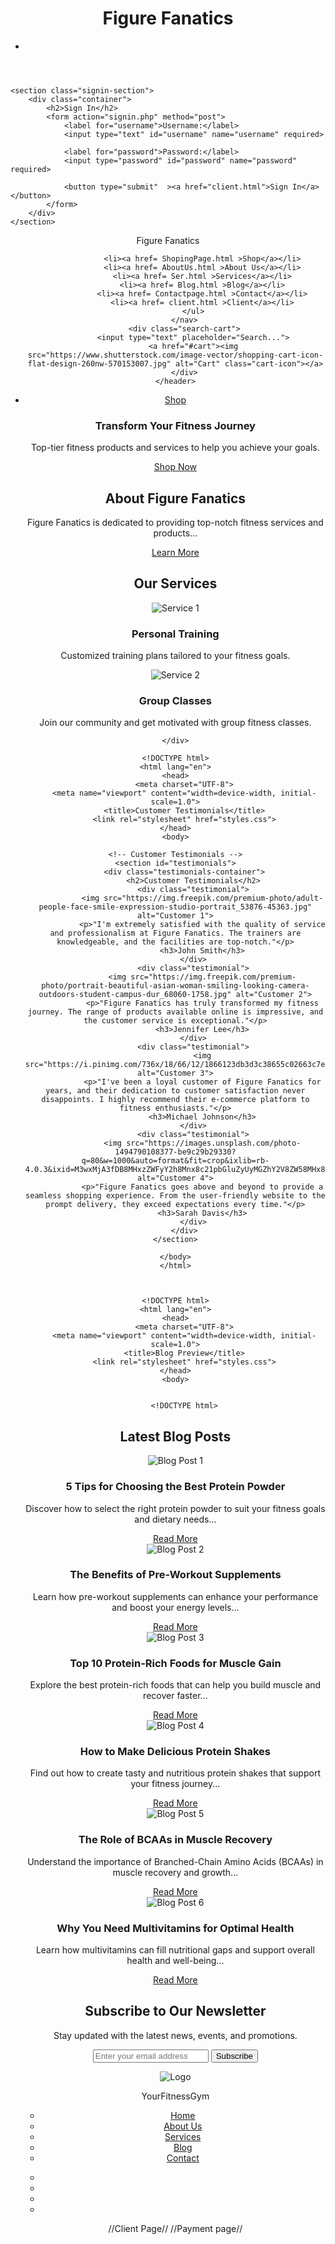 <!DOCTYPE html>
<html lang="en">
<head>
    <meta charset="UTF-8">
    <meta name="viewport" content="width=device-width, initial-scale=1.0">
    <title>Sign In</title>
    <link rel="stylesheet" href="style.css">
    
</head>
<body>
    <header>
        <div class="container">
            <h1>Figure Fanatics</h1>
            <nav>
                <ul>
                    <li><a href= client.html ></a></li>
                </ul>
            </nav>
        </div>
    </header>

    <section class="signin-section">
        <div class="container">
            <h2>Sign In</h2>
            <form action="signin.php" method="post">
                <label for="username">Username:</label>
                <input type="text" id="username" name="username" required>
                
                <label for="password">Password:</label>
                <input type="password" id="password" name="password" required>
                
                <button type="submit"  ><a href="client.html">Sign In</a></button>
            </form>
        </div>
    </section>
</body>
</html>



























<!DOCTYPE html>
<html lang="en">
<head>
    <meta charset="UTF-8">
    <meta name="viewport" content="width=device-width, initial-scale=1.0">
    <title>Figure Fanatics</title>
    <link rel="stylesheet" href="styles.css">
</head>
<body>
    <!-- Header -->
    <header>
        <div class="logo">Figure Fanatics</div>
        <nav>
            <ul>
                
                <li><a href= ShopingPage.html >Shop</a></li>
                <li><a href= AboutUs.html >About Us</a></li>
                <li><a href= Ser.html >Services</a></li>
                <li><a href= Blog.html >Blog</a></li>
                <li><a href= Contactpage.html >Contact</a></li>
                <li><a href= client.html >Client</a></li>
            </ul>
        </nav>
        <div class="search-cart">
            <input type="text" placeholder="Search...">
            <a href="#cart"><img src="https://www.shutterstock.com/image-vector/shopping-cart-icon-flat-design-260nw-570153007.jpg" alt="Cart" class="cart-icon"></a>
        </div>
    </header>
</body>
</html>

<li><a href= ShopingPage.html >Shop</a></li>




<!-- Hero Section -->
<section id="hero">
    <div class="hero-content">
        <h1>Transform Your Fitness Journey</h1>
        <p>Top-tier fitness products and services to help you achieve your goals.</p>
        <a href= ShopingPage.html class="cta-button">Shop Now</a>
    </div>
</section>



<!-- About Us -->
<section id="about">
    <div class="about-content">
        <h2>About Figure Fanatics</h2>
        <p>Figure Fanatics is dedicated to providing top-notch fitness services and products...</p>
        <a href="Learn.html" class="cta-button">Learn More</a>
    </div>
</section>




<!-- Services -->
<section id="services">
    <div class="services-container">
        <h2>Our Services</h2>
        <div class="service">
            <img src="https://rwfitness.com/wp-content/uploads/2022/03/Best-Personal-Trainers-in-Edgewater-MD.png" alt="Service 1">
            <h3>Personal Training</h3>
            <p>Customized training plans tailored to your fitness goals.</p>
        </div>
        <div class="service">
            <img src="https://hips.hearstapps.com/hmg-prod/images/mh-trainer-2-1533576998.png?resize=640:*" alt="Service 2">
            <h3>Group Classes</h3>
            <p>Join our community and get motivated with group fitness classes.</p>
        </div>
       
    </div>
</section>

<!DOCTYPE html>
<html lang="en">
<head>
    <meta charset="UTF-8">
    <meta name="viewport" content="width=device-width, initial-scale=1.0">
    <title>Customer Testimonials</title>
    <link rel="stylesheet" href="styles.css">
</head>
<body>

    <!DOCTYPE html>
    <html lang="en">
    <head>
        <meta charset="UTF-8">
        <meta name="viewport" content="width=device-width, initial-scale=1.0">
        <title>Customer Testimonials</title>
        <link rel="stylesheet" href="styles.css">
    </head>
    <body>
    
    <!-- Customer Testimonials -->
    <section id="testimonials">
        <div class="testimonials-container">
            <h2>Customer Testimonials</h2>
            <div class="testimonial">
                <img src="https://img.freepik.com/premium-photo/adult-people-face-smile-expression-studio-portrait_53876-45363.jpg" alt="Customer 1">
                <p>"I'm extremely satisfied with the quality of service and professionalism at Figure Fanatics. The trainers are knowledgeable, and the facilities are top-notch."</p>
                <h3>John Smith</h3>
            </div>
            <div class="testimonial">
                <img src="https://img.freepik.com/premium-photo/portrait-beautiful-asian-woman-smiling-looking-camera-outdoors-student-campus-dur_68060-1758.jpg" alt="Customer 2">
                <p>"Figure Fanatics has truly transformed my fitness journey. The range of products available online is impressive, and the customer service is exceptional."</p>
                <h3>Jennifer Lee</h3>
            </div>
            <div class="testimonial">
                <img src="https://i.pinimg.com/736x/18/66/12/1866123db3d3c38655c02663c7e8225c.jpg" alt="Customer 3">
                <p>"I've been a loyal customer of Figure Fanatics for years, and their dedication to customer satisfaction never disappoints. I highly recommend their e-commerce platform to fitness enthusiasts."</p>
                <h3>Michael Johnson</h3>
            </div>
            <div class="testimonial">
                <img src="https://images.unsplash.com/photo-1494790108377-be9c29b29330?q=80&w=1000&auto=format&fit=crop&ixlib=rb-4.0.3&ixid=M3wxMjA3fDB8MHxzZWFyY2h8Mnx8c21pbGluZyUyMGZhY2V8ZW58MHx8MHx8fDA%3D" alt="Customer 4">
                <p>"Figure Fanatics goes above and beyond to provide a seamless shopping experience. From the user-friendly website to the prompt delivery, they exceed expectations every time."</p>
                <h3>Sarah Davis</h3>
            </div>
        </div>
    </section>
    
    </body>
    </html>
    


    <!DOCTYPE html>
    <html lang="en">
    <head>
        <meta charset="UTF-8">
        <meta name="viewport" content="width=device-width, initial-scale=1.0">
        <title>Blog Preview</title>
        <link rel="stylesheet" href="styles.css">
    </head>
    <body>
    
    
        <!DOCTYPE html>
<html lang="en">
<head>
    <meta charset="UTF-8">
    <meta name="viewport" content="width=device-width, initial-scale=1.0">
    <title>Blog Preview</title>
    <link rel="stylesheet" href="styles.css">
</head>
<body>

<!-- Blog Preview -->
<section id="blog-preview">
    <div class="blog-container">
        <h2>Latest Blog Posts</h2>
        <div class="blog-post">
            <img src="https://yourauranutrition.com/cdn/shop/articles/ccd5b749b7fd228049569df78b33c146.png?v=1671268249" alt="Blog Post 1">
            <div class="blog-info">
                <h3>5 Tips for Choosing the Best Protein Powder</h3>
                <p>Discover how to select the right protein powder to suit your fitness goals and dietary needs...</p>
                <a href="#" class="read-more">Read More</a>
            </div>
        </div>
        <div class="blog-post">
            <img src="https://www.health.com/thmb/Rv0Vf-sP5G6iJRQoJYxUViAWvo8=/2121x0/filters:no_upscale():max_bytes(150000):strip_icc()/Pre-workout-58f6a74f75504cec89aabb79cbfb07c1.jpg" alt="Blog Post 2">
            <div class="blog-info">
                <h3>The Benefits of Pre-Workout Supplements</h3>
                <p>Learn how pre-workout supplements can enhance your performance and boost your energy levels...</p>
                <a href="#" class="read-more">Read More</a>
            </div>
        </div>
        <div class="blog-post">
            <img src="https://draxe.com/wp-content/uploads/2018/08/Protein-Foods_FB.jpg" alt="Blog Post 3">
            <div class="blog-info">
                <h3>Top 10 Protein-Rich Foods for Muscle Gain</h3>
                <p>Explore the best protein-rich foods that can help you build muscle and recover faster...</p>
                <a href="#" class="read-more">Read More</a>
            </div>
        </div>
        <div class="blog-post">
            <img src="https://fitfoodiefinds.com/wp-content/uploads/2020/01/shakes.jpg" alt="Blog Post 4">
            <div class="blog-info">
                <h3>How to Make Delicious Protein Shakes</h3>
                <p>Find out how to create tasty and nutritious protein shakes that support your fitness journey...</p>
                <a href="#" class="read-more">Read More</a>
            </div>
        </div>
        <div class="blog-post">
            <img src="https://longevity.technology/lifestyle/wp-content/uploads/2024/01/How-effective-are-BCAA-supplements-for-muscle-recovery-and-growth.jpg" alt="Blog Post 5">
            <div class="blog-info">
                <h3>The Role of BCAAs in Muscle Recovery</h3>
                <p>Understand the importance of Branched-Chain Amino Acids (BCAAs) in muscle recovery and growth...</p>
                <a href="#" class="read-more">Read More</a>
            </div>
        </div>
        <div class="blog-post">
            <img src="https://thumbor.forbes.com/thumbor/fit-in/x/https://www.forbes.com/health/wp-content/uploads/2021/09/Men_s_Multivitamin.jpeg.jpg" alt="Blog Post 6">
            <div class="blog-info">
                <h3>Why You Need Multivitamins for Optimal Health</h3>
                <p>Learn how multivitamins can fill nutritional gaps and support overall health and well-being...</p>
                <a href="#" class="read-more">Read More</a>
            </div>
        </div>
    </div>
</section>

</body>
</html>

    





<!-- My Newsletter Signup -->
<section id="newsletter">
    <div class="newsletter-container">
        <h2>Subscribe to Our Newsletter</h2>
        <p>Stay updated with the latest news, events, and promotions.</p>
        <form action="#" method="post" class="newsletter-form">
            <input type="email" name="email" placeholder="Enter your email address" required>
            <button type="submit">Subscribe</button>
        </form>
    </div>
</section>


<!-- My Footer -->
<footer id="footer">
    <div class="footer-container">
        <div class="footer-logo">
            <img src="https://encrypted-tbn0.gstatic.com/images?q=tbn:ANd9GcT_iKl5Ecc3PPWnq9I-T6xChBhWjFsuOEbinw&s" alt="Logo">
            <p>YourFitnessGym</p>
        </div>
        <div class="footer-links">
            <ul>
                <li><a href="#">Home</a></li>
                <li><a href="#">About Us</a></li>
                <li><a href="#">Services</a></li>
                <li><a href="#">Blog</a></li>
                <li><a href="#">Contact</a></li>
            </ul>
        </div>
        <div class="footer-social">
            <ul>
                <li><a href="#"><i class="fab fa-facebook-f"></i></a></li>
                <li><a href="#"><i class="fab fa-twitter"></i></a></li>
                <li><a href="#"><i class="fab fa-instagram"></i></a></li>
                <li><a href="#"><i class="fab fa-youtube"></i></a></li>
            </ul>
        </div>
    </div>
</footer>




<script src="/script.js"></script>







//Client Page//
//Payment page//

